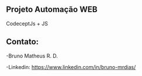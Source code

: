 ## Projeto Automação WEB
CodeceptJs + JS
## Contato:
-Bruno Matheus R. D.

-Linkedin:
https://www.linkedin.com/in/bruno-mrdias/    
